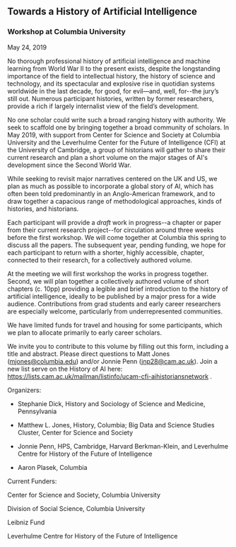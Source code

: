 
## Towards a History of Artificial Intelligence

### Workshop at Columbia University
May 24, 2019

No thorough professional history of artificial intelligence and machine learning from World War II to the present exists, despite the longstanding importance of the field to intellectual history, the history of science and technology, and its spectacular and explosive rise in quotidian systems worldwide in the last decade, for good, for evil—and, well, for--the jury’s still out. Numerous participant histories, written by former researchers, provide a rich if largely internalist view of the field’s development.

No one scholar could write such a broad ranging history with authority. We seek to scaffold one by bringing together a broad community of scholars. In May 2019, with support from Center for Science and Society at Columbia University and the Leverhulme Center for the Future of Intelligence (CFI) at the University of Cambridge, a group of historians will gather to share their current research and plan a short volume on the major stages of AI's development since the Second World War. 

While seeking to revisit major narratives centered on the UK and US, we plan as much as possible to incorporate a global story of AI, which has often been told predominantly in an Anglo-American framework, and to draw together a capacious range of methodological approaches, kinds of histories, and historians. 

Each participant will provide a *draft* work in progress--a chapter or paper from their current research project--for circulation around three weeks before the first workshop. We will come together at Columbia this spring to discuss all the papers. The subsequent year, pending funding, we hope for each participant to return with a shorter, highly accessible, chapter, connected to their research, for a collectively authored volume.

At the meeting we will first workshop the works in progress together. Second, we will plan together a collectively authored volume of short chapters (c. 10pp) providing a legible and brief introduction to the history of artificial intelligence, ideally to be published by a major press for a wide audience. Contributions from grad students and early career researchers are especially welcome, particularly from underrepresented communities. 

We have limited funds for travel and housing for some participants, which we plan to allocate primarily to early career scholars.

We invite you to contribute to this volume by filling out this form, including a title and abstract. Please direct questions to Matt Jones (mjones@columbia.edu) and/or Jonnie Penn (jnp28@cam.ac.uk). Join a new list serve on the History of AI here: https://lists.cam.ac.uk/mailman/listinfo/ucam-cfi-aihistoriansnetwork .




Organizers:

- Stephanie Dick, History and Sociology of Science and Medicine, Pennsylvania

- Matthew L. Jones, History, Columbia; Big Data and Science Studies Cluster, Center for Science and Society

- Jonnie Penn, HPS, Cambridge, Harvard Berkman-Klein, and Leverhulme Centre for History of the Future of Intelligence

- Aaron Plasek, Columbia

Current Funders:

Center for Science and Society, Columbia University

Division of Social Science, Columbia University

Leibniz Fund

Leverhulme Centre for History of the Future of Intelligence




